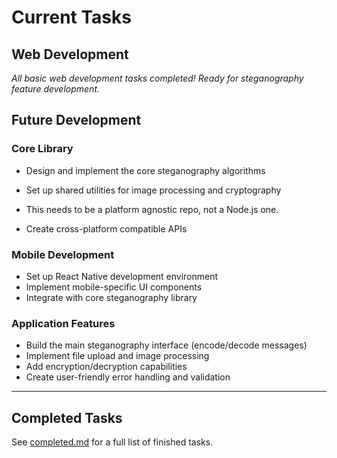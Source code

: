 # Current Tasks

## Web Development

*All basic web development tasks completed! Ready for steganography feature development.*

## Future Development

### Core Library
* Design and implement the core steganography algorithms
* Set up shared utilities for image processing and cryptography
* This needs to be a platform agnostic repo, not a Node.js one. 

* Create cross-platform compatible APIs

### Mobile Development  
* Set up React Native development environment
* Implement mobile-specific UI components
* Integrate with core steganography library

### Application Features
* Build the main steganography interface (encode/decode messages)
* Implement file upload and image processing
* Add encryption/decryption capabilities
* Create user-friendly error handling and validation

---

## Completed Tasks
See [completed.md](completed.md) for a full list of finished tasks. 